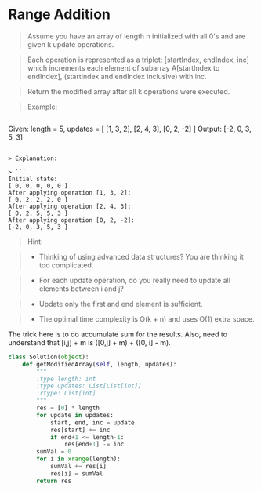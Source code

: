 # Range Addition

> Assume you have an array of length n initialized with all 0's and are given k update operations.

> Each operation is represented as a triplet: [startIndex, endIndex, inc] which increments each element of subarray A[startIndex to endIndex], (startIndex and endIndex inclusive) with inc.

> Return the modified array after all k operations were executed.

> Example:

> ```
Given:
    length = 5,
    updates = [
        [1,  3,  2],
        [2,  4,  3],
        [0,  2, -2]
    ]
Output:
    [-2, 0, 3, 5, 3]
```

> Explanation:

> ```
Initial state:
[ 0, 0, 0, 0, 0 ]
After applying operation [1, 3, 2]:
[ 0, 2, 2, 2, 0 ]
After applying operation [2, 4, 3]:
[ 0, 2, 5, 5, 3 ]
After applying operation [0, 2, -2]:
[-2, 0, 3, 5, 3 ]
```

> Hint:

> * Thinking of using advanced data structures? You are thinking it too complicated.

> * For each update operation, do you really need to update all elements between i and j?

> * Update only the first and end element is sufficient.

> * The optimal time complexity is O(k + n) and uses O(1) extra space.

The trick here is to do accumulate sum for the results. Also, need to understand that [i,j] + m is ([0,j] + m) + ([0, i] - m).

```Python
class Solution(object):
    def getModifiedArray(self, length, updates):
        """
        :type length: int
        :type updates: List[List[int]]
        :rtype: List[int]
        """
        res = [0] * length
        for update in updates:
            start, end, inc = update
            res[start] += inc
            if end+1 <= length-1:
                res[end+1] -= inc
        sumVal = 0
        for i in xrange(length):
            sumVal += res[i]
            res[i] = sumVal
        return res
```
